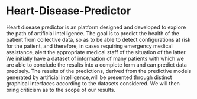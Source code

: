 # Heart-Disease-Predictor


Heart disease predictor is an platform designed and developed to explore the path of artificial intelligence. 
The goal is to predict the health of the  patient from collective data, so as to be able to detect configurations at risk for the patient, and therefore, in cases requiring emergency medical assistance, alert the appropriate medical staff of the situation of the latter.
We initially have a dataset of information of many patients with which we are able to conclude the results into a complete form and can predict data precisely.
 The results of the predictions, derived from the predictive models generated by artificial intelligence,will be presented through distinct graphical interfaces according to the datasets considered.
We will then bring criticism as to the scope of our results.
